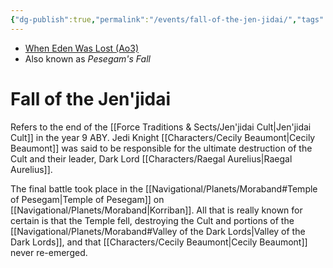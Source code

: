 ```yaml
---
{"dg-publish":true,"permalink":"/events/fall-of-the-jen-jidai/","tags":["event","battle"],"dgHomeLink":false,"noteIcon":"saber1"}
---
```


- [When Eden Was Lost (Ao3)](https://archiveofourown.org/works/19334440/chapters/45992584)
- Also known as *Pesegam's Fall*

# Fall of the Jen'jidai

Refers to the end of the [[Force Traditions & Sects/Jen'jidai Cult\|Jen'jidai Cult]] in the year 9 ABY. Jedi Knight [[Characters/Cecily Beaumont\|Cecily Beaumont]] was said to be responsible for the ultimate destruction of the Cult and their leader, Dark Lord [[Characters/Raegal Aurelius\|Raegal Aurelius]]. 

The final battle took place in the [[Navigational/Planets/Moraband#Temple of Pesegam\|Temple of Pesegam]] on [[Navigational/Planets/Moraband\|Korriban]]. All that is really known for certain is that the Temple fell, destroying the Cult and portions of the [[Navigational/Planets/Moraband#Valley of the Dark Lords\|Valley of the Dark Lords]], and that [[Characters/Cecily Beaumont\|Cecily Beaumont]] never re-emerged. 